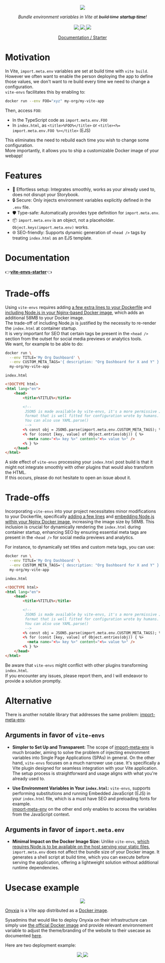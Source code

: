 <p align="center">
    <img src="https://github.com/garronej/vite-envs/assets/6702424/0f290fd7-19ea-41e6-97fb-da3fcc79d848">  
</p>
<p align="center">
    <i>Bundle environment variables in Vite at <strike>build time</strike> <b> startup time</b>!</i>
    <br>
    <br>
    <a href="https://github.com/garronej/vite-envs/actions">
      <img src="https://github.com/garronej/vite-envs/workflows/ci/badge.svg?branch=main">
    </a>
    <a href="https://bundlephobia.com/package/vite-envs">
      <img src="https://img.shields.io/bundlephobia/minzip/vite-envs">
    </a>
    <a href="https://github.com/garronej/vite-envs/blob/main/LICENSE">
      <img src="https://img.shields.io/npm/l/vite-envs">
    </a>
    <p align="center">
      <a href="https://github.com/garronej/vite-envs-starter">Documentation / Starter</a>
    </p>
</p>

# Motivation

In Vite, `import.meta.env` variables are set at build time with `vite build`.  
However we often want to enable the person deploying the app to define those values, we don't want to re build every time we need
to change a configuration.  
`vite-envs` facilitates this by enabling to:

```bash
docker run --env FOO="xyz" my-org/my-vite-app
```

Then, access `FOO`:

-   In the TypeScript code as `import.meta.env.FOO`
-   In `index.html`, as `<title>%FOO%</title>` or `<title><%= import.meta.env.FOO %></title>` (EJS)

This eliminates the need to rebuild each time you wish to change some configuration.  
More importantly, it allows you to ship a customizable Docker image of your webapp!

# Features

-   🔧 Effortless setup: Integrates smoothly, works as your already used to, does not disrupt your Storybook.
-   🔒 Secure: Only injects environment variables explicitly defined in the `.env` file.
-   🛡️ Type-safe: Automatically provides type definition for `import.meta.env`.
-   📦 `import.meta.env` is an object, not a placeholder. `Object.keys(import.meta.env)` works.
-   🌐 SEO-friendly: Supports dynamic generation of `<head />` tags by treating `index.html` as an EJS template.

# Documentation

👉[**vite-envs-starter**](https://github.com/garronej/vite-envs-starter)👈

# Trade-offs

Using `vite-envs` requires adding [a few extra lines to your Dockerfile](https://github.com/garronej/vite-envs-starter/blob/3a4f8a4dc1877a631060900db27e5388520d64a5/Dockerfile#L15-L16) and [including Node.js in your Nginx-based Docker image](https://github.com/garronej/vite-envs-starter/blob/3a4f8a4dc1877a631060900db27e5388520d64a5/Dockerfile#L11), which adds an additional 58MB to your Docker image.  
The trade-off of including Node.js is justified by the necessity to re-render the `index.html` at container startup.  
It is very important for SEO that certain tags be present in the `<head />` section from the outset for social media previews or analytics tools.  
We want, for example to be able to do:

```bash
docker run \
  --env TITLE='My Org Dashboard' \
  --env CUSTOM_META_TAGS='{ description: "Org Dashboard for X and Y" }' \
  my-org/my-vite-app
```

`index.html`

```html
<!DOCTYPE html>
<html lang="en">
    <head>
        <title>%TITLE%</title>

        <!-- 
         JSON5 is made available by vite-envs, it's a more permissive JSON 
         format that is well fitted for configuration wrote by humans.
         You can also use YAML.parse()
         -->
        <% const obj = JSON5.parse(import.meta.env.CUSTOM_META_TAGS); %> 
        <% for (const [key, value] of Object.entries(obj)) { %>
          <meta name="<%= key %>" content="<%= value %>" />
        <% } %>
    </head>
</html>
```

A side effect of `vite-envs` processing your `index.html` post build is that
it might not integrate smoothly with other plugins that would also transform the HTML.  
If this occurs, please do not hesitate to open an issue about it.


# Trade-offs

Incorporating `vite-envs` into your project necessitates minor modifications to your Dockerfile, 
specifically [adding a few lines](https://github.com/garronej/vite-envs-starter/blob/3a4f8a4dc1877a631060900db27e5388520d64a5/Dockerfile#L15-L16) 
and [embedding Node.js within your Nginx Docker image](https://github.com/garronej/vite-envs-starter/blob/3a4f8a4dc1877a631060900db27e5388520d64a5/Dockerfile#L11), 
increasing the image size by 58MB. 
This inclusion is crucial for dynamically rendering the `index.html` during container startup, enhancing SEO by ensuring 
essential meta tags are present in the `<head />` for social media previews and analytics.

For instance, to dynamically set titles and custom meta tags, you can use:

```bash
docker run \
  --env TITLE='My Org Dashboard' \
  --env CUSTOM_META_TAGS='{ description: "Org Dashboard for X and Y" }' \
  my-org/my-vite-app
```

`index.html`
```html
<!DOCTYPE html>
<html lang="en">
    <head>
        <title>%TITLE%</title>

        <!-- 
         JSON5 is made available by vite-envs, it's a more permissive JSON 
         format that is well fitted for configuration wrote by humans.
         You can also use YAML.parse()
         -->
        <% const obj = JSON5.parse(import.meta.env.CUSTOM_META_TAGS); %> 
        <% for (const [key, value] of Object.entries(obj)) { %>
          <meta name="<%= key %>" content="<%= value %>" />
        <% } %>
    </head>
</html>
```

Be aware that `vite-envs` might conflict with other plugins transforming `index.html`.  
If you encounter any issues, please report them, and I will endeavor to provide a solution promptly.  

# Alternative

There is another notable library that addresses the same problem: [import-meta-env](https://import-meta-env.org/).

## Arguments in favor of `vite-envs`

-   **Simpler to Set Up and Transparent:** The scope of [import-meta-env](https://import-meta-env.org/) is much broader,
    aiming to solve the problem of injecting environment variables into Single Page Applications (SPAs) in general.
    On the other hand, `vite-envs` focuses on a much narrower use case. It's specifically a Vite plugin designed for seamless
    integration with your Vite application. The setup process is straightforward and usage aligns with what you're already used to.

-   **Use Environment Variables in Your `index.html`:** `vite-envs`, supports performing substitutions and running
    Embedded JavaScript (EJS) in your `index.html` file, which is a must have SEO and preloading fonts for example.  
    [import-meta-env](https://import-meta-env.org/) on the other end only enables to access the variables from the JavaScript context.

## Arguments in favor of `import.meta.env`

-   **Minimal Impact on the Docker Image Size:** Unlike `vite-envs`, [which requires Node.js to be available on the host serving your static files](https://github.com/garronej/vite-envs-starter/blob/c5a93b5322dc2cfdb00768e1ca79c7740f0a9586/Dockerfile#L11),
    `import.meta.env` does not affect the bundle size of your Docker image.
    It generates a shell script at build time, which you can execute before serving the application, offering a lightweight solution without additional runtime dependencies.

# Usecase example

<p align="center">
	<img src="https://user-images.githubusercontent.com/6702424/154810177-3da80638-93c3-4a41-9710-13541b9d8974.png" />
</p>

[Onyxia](https://github.com/InseeFrLab/onyxia) is a Vite app distributed as a [Docker image](https://hub.docker.com/r/inseefrlab/onyxia-web/tags).

Sysadmins that would like to deploy Onyxia on their infrastructure can simply use
[the official Docker image](https://hub.docker.com/r/inseefrlab/onyxia-web/tags) and provide relevant environnement variable to adjust the theme/branding of the website to their usecase as
documented [here](https://docs.onyxia.sh/admin-doc/theme).

Here are two deployment example:

<p align="center">
  <a href="https://datalab.sspcloud.fr">
    <img src="https://user-images.githubusercontent.com/6702424/154809580-b38abbc2-d7be-4fc2-ad7d-b830d88f3a57.png">  
  </a>
  <a href="https://onyxialpha.kub.sspcloud.fr/">
    <img src="https://user-images.githubusercontent.com/6702424/154809578-4aaa5501-e356-484b-8a95-c2a59e287cf9.png">  
  </a>
</p>
</p>
